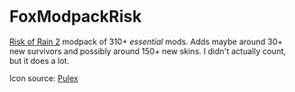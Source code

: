# FoxModpackRisk

[Risk of Rain 2](https://www.riskofrain.com) modpack of 310+ _essential_ mods. Adds maybe around 30+ new survivors and possibly around 150+ new skins. I didn't actually count, but it does a lot.

Icon source: [Pulex](https://www.pulexart.com)
